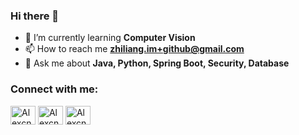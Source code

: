 ### Hi there 👋

- 🌱 I’m currently learning **Computer Vision**
- 📫 How to reach me **zhiliang.im+github@gmail.com**
- 💬 Ask me about **Java, Python, Spring Boot, Security, Database**

<h3 align="left">Connect with me:</h3>
<p align="left">
<a href="https://twitter.com/zhiliang0108" target="blank"><img align="center" src="https://cdn.jsdelivr.net/npm/simple-icons@3.0.1/icons/twitter.svg" alt="Alexcn" height="30" width="40" /></a>
<a href="https://www.linkedin.com/in/alex-zhang-0108/" target="blank"><img align="center" src="https://cdn.jsdelivr.net/npm/simple-icons@3.0.1/icons/linkedin.svg" alt="Alexcn" height="30" width="40" /></a>
<a href="https://t.me/alexzhang0108" target="blank"><img align="center" src="https://cdn.jsdelivr.net/npm/simple-icons@3.0.1/icons/telegram.svg" alt="Alexcn" height="30" width="40" /></a>
</p>

